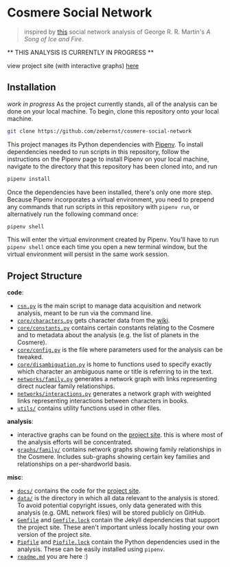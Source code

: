 # Cosmere Social Network

> inspired by [this](https://www.macalester.edu/~abeverid/thrones.html) social network analysis of 
  George R. R. Martin's *A Song of Ice and Fire*.

** THIS ANALYSIS IS CURRENTLY IN PROGRESS **

view project site (with interactive graphs) [here][gh-pages]

## Installation
_work in progress_
As the project currently stands, all of the analysis can be done on your local machine. To begin, clone this
repository onto your local machine. 
```bash
git clone https://github.com/zebernst/cosmere-social-network
```

This project manages its Python dependencies with [Pipenv](https://github.com/pypa/pipenv). To install dependencies 
needed to run scripts in this repository, follow the instructions on the Pipenv page to install Pipenv on your local 
machine, navigate to the directory that this repository has been cloned into, and run
```bash
pipenv install
```

Once the dependencies have been installed, there's only one more step. Because Pipenv incorporates a virtual 
environment, you need to prepend any commands that run scripts in this repository with `pipenv run`, or alternatively
run the following command once:
```bash
pipenv shell
```

This will enter the virtual environment created by Pipenv. You'll have to run `pipenv shell` once each time you open
a new terminal window, but the virtual environment will persist in the same work session.

## Project Structure

**code**:
- [`csn.py`](csn.py) is the main script to manage data acquisition and network analysis, meant to be run
  via the command line.
- [`core/characters.py`](core/characters.py) gets character data from the [wiki](https://coppermind.net).
- [`core/constants.py`](core/constants.py) contains certain constants relating to the Cosmere and to metadata about 
  the analysis (e.g. the list of planets in the Cosmere).
- [`core/config.py`](core/config.py) is the file where parameters used for the analysis can be tweaked.
- [`core/disambiguation.py`](core/disambiguation.py) is home to functions used to specify exactly which character an
  ambiguous name or title is referring to in the text.
- [`networks/family.py`](networks/family.py) generates a network graph with links representing 
  direct nuclear family relationships.
- [`networks/interactions.py`](networks/interactions.py) generates a network graph with weighted links representing
  interactions between characters in books.
- [`utils/`](utils) contains utility functions used in other files.

**analysis**:
- interactive graphs can be found on the [project site][gh-pages]. this is where most of the analysis efforts 
  will be concentrated.
- [`graphs/family/`](graphs/family) contains network graphs showing family relationships in the Cosmere.
  Includes sub-graphs showing certain key families and relationships on a per-shardworld basis.
  
**misc**:
- [`docs/`](docs) contains the code for the [project site][gh-pages].
- [`data/`](data) is the directory in which all data relevant to the analysis is stored. To avoid potential copyright 
  issues, only data generated with this analysis (e.g. GML network files) will be stored publicly on GitHub.
- [`Gemfile`](Gemfile) and [`Gemfile.lock`](Gemfile.lock) contain the Jekyll dependencies that support
  the project site. These aren't important unless locally hosting your own version of the project site.
- [`Pipfile`](Pipfile) and [`Pipfile.lock`](Pipfile.lock) contain the Python dependencies used in the analysis.
  These can be easily installed using `pipenv`.
- [`readme.md`](readme.md) you are here :)


[gh-pages]: https://zebernst.github.io/cosmere-social-network/